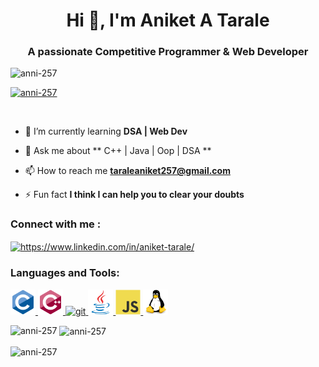 

<h1 align="center">Hi 👋, I'm Aniket A Tarale</h1>
<h3 align="center">A passionate Competitive Programmer & Web Developer</h3>

<p align="left"> <img src="https://komarev.com/ghpvc/?username=anni-257&label=Profile%20views&color=0e75b6&style=flat" alt="anni-257" /> </p>

<p align="left"> <a href="https://github.com/ryo-ma/github-profile-trophy"><img src="https://github-profile-trophy.vercel.app/?username=anni-257" alt="anni-257" /></a> </p>

<p align="left"> <a href="https://twitter.com/" target="blank"><img src="https://img.shields.io/twitter/follow/?logo=twitter&style=for-the-badge" alt="" /></a> </p>

- 🌱 I’m currently learning **DSA | Web Dev**

- 💬 Ask me about ** C++ | Java | Oop | DSA **

- 📫 How to reach me **taraleaniket257@gmail.com**

- ⚡ Fun fact **I think I can help you to clear your doubts**

<h3 align="left">Connect with me :</h3>
<p align="left">
<a href="https://linkedin.com/in/https://www.linkedin.com/in/aniket-tarale/" target="blank"><img align="center" src="https://raw.githubusercontent.com/rahuldkjain/github-profile-readme-generator/master/src/images/icons/Social/linked-in-alt.svg" alt="https://www.linkedin.com/in/aniket-tarale/" height="30" width="40" /></a>
</p>

<h3 align="left">Languages and Tools:</h3>
<p align="left"> <a href="https://www.cprogramming.com/" target="_blank" rel="noreferrer"> <img src="https://raw.githubusercontent.com/devicons/devicon/master/icons/c/c-original.svg" alt="c" width="40" height="40"/> </a> <a href="https://www.w3schools.com/cpp/" target="_blank" rel="noreferrer"> <img src="https://raw.githubusercontent.com/devicons/devicon/master/icons/cplusplus/cplusplus-original.svg" alt="cplusplus" width="40" height="40"/> </a> <a href="https://git-scm.com/" target="_blank" rel="noreferrer"> <img src="https://www.vectorlogo.zone/logos/git-scm/git-scm-icon.svg" alt="git" width="40" height="40"/> </a> <a href="https://www.java.com" target="_blank" rel="noreferrer"> <img src="https://raw.githubusercontent.com/devicons/devicon/master/icons/java/java-original.svg" alt="java" width="40" height="40"/> </a> <a href="https://developer.mozilla.org/en-US/docs/Web/JavaScript" target="_blank" rel="noreferrer"> <img src="https://raw.githubusercontent.com/devicons/devicon/master/icons/javascript/javascript-original.svg" alt="javascript" width="40" height="40"/> </a> <a href="https://www.linux.org/" target="_blank" rel="noreferrer"> <img src="https://raw.githubusercontent.com/devicons/devicon/master/icons/linux/linux-original.svg" alt="linux" width="40" height="40"/> </a> </p>

<p><img align="left" src="https://github-readme-stats.vercel.app/api/top-langs?username=anni-257&show_icons=true&locale=en&layout=compact" alt="anni-257" /></p>

<p>&nbsp;<img align="center" src="https://github-readme-stats.vercel.app/api?username=anni-257&show_icons=true&locale=en" alt="anni-257" /></p>

<p><img align="center" src="https://github-readme-streak-stats.herokuapp.com/?user=anni-257&" alt="anni-257" /></p>
<!--
**anni-257/anni-257** is a ✨ _special_ ✨ repository because its `README.md` (this file) appears on your GitHub profile.

Here are some ideas to get you started:

- 🔭 I’m currently working on ...
- 🌱 I’m currently learning ...
- 👯 I’m looking to collaborate on ...
- 🤔 I’m looking for help with ...
- 💬 Ask me about ...
- 📫 How to reach me: ...
- 😄 Pronouns: ...
- ⚡ Fun fact: ...
-->
